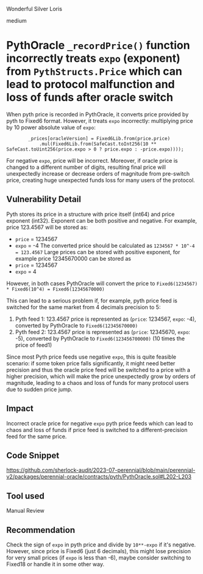 Wonderful Silver Loris

medium

# PythOracle `_recordPrice()` function incorrectly treats `expo` (exponent) from `PythStructs.Price` which can lead to protocol malfunction and loss of funds after oracle switch

When pyth price is recorded in PythOracle, it converts price provided by pyth to Fixed6 format. However, it treats `expo` incorrectly: multiplying price by 10 power absolute value of `expo`:
```solidity
        _prices[oracleVersion] = Fixed6Lib.from(price.price)
            .mul(Fixed6Lib.from(SafeCast.toInt256(10 ** SafeCast.toUint256(price.expo > 0 ? price.expo : -price.expo))));
```
For negative `expo`, price will be incorrect. Moreover, if oracle price is changed to a different number of digits, resulting final price will unexpectedly increase or decrease orders of magnitude from pre-switch price, creating huge unexpected funds loss for many users of the protocol.

## Vulnerability Detail

Pyth stores its price in a structure with price itself (int64) and price exponent (int32). Exponent can be both positive and negative. For example, price 123.4567 will be stored as:
- `price` = 1234567
- `expo` = -4
The converted price should be calculated as `1234567 * 10^-4 = 123.4567`
Large prices can be stored with positive exponent, for example price 12345670000 can be stored as
- `price` = 1234567
- `expo` = 4

However, in both cases PythOracle will convert the price to `Fixed6(1234567) * Fixed6(10^4) = Fixed6(12345670000)`

This can lead to a serious problem if, for example, pyth price feed is switched for the same market from 4 decimals precision to 5:
1. Pyth feed 1: 123.4567 price is represented as (`price`: 1234567, `expo`: -4), converted by PythOracle to `Fixed6(12345670000)`
2. Pyth feed 2: 123.4567 price is represented as (`price`: 12345670, `expo`: -5), converted by PythOracle to `Fixed6(123456700000)` (10 times the price of feed1)

Since most Pyth price feeds use negative `expo`, this is quite feasible scenario: if some token price falls significantly, it might need better precision and thus the oracle price feed will be switched to a price with a higher precision, which will make the price unexpectedly grow by orders of magnitude, leading to a chaos and loss of funds for many protocol users due to sudden price jump.

## Impact

Incorrect oracle price for negative `expo` pyth price feeds which can lead to chaos and loss of funds if price feed is switched to a different-precision feed for the same price.

## Code Snippet

https://github.com/sherlock-audit/2023-07-perennial/blob/main/perennial-v2/packages/perennial-oracle/contracts/pyth/PythOracle.sol#L202-L203

## Tool used

Manual Review

## Recommendation

Check the sign of `expo` in pyth price and divide by `10**-expo` if it's negative. However, since price is Fixed6 (just 6 decimals), this might lose precision for very small prices (if `expo` is less than -6), maybe consider switching to Fixed18 or handle it in some other way.